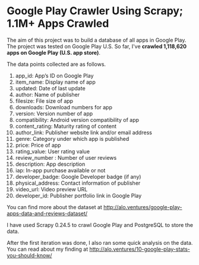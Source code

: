 # Google Play Crawler Using Scrapy; 1.1M+ Apps Crawled

The aim of this project was to build a database of all apps in Google Play. The project was tested on Google Play U.S. So far, I've **crawled 1,118,620 apps on Google Play (U.S. app store)**.

The data points collected are as follows.

1. app_id: App’s ID on Google Play 
2. item_name: Display name of app
3. updated: Date of last update
4. author: Name of publisher
5. filesize: File size of app
6. downloads: Download numbers for app
7. version: Version number of app
8. compatibility: Android version compatibility of app
9. content_rating: Maturity rating of content
10. author_link: Publisher website link and/or email address
11. genre: Category under which app is published
12. price: Price of app
13. rating_value: User rating value
14. review_number : Number of user reviews
15. description: App description
16. iap: In-app purchase available or not
17. developer_badge: Google Developer badge (if any)
18. physical_address: Contact information of publisher
19. video_url: Video preview URL
20. developer_id: Publisher portfolio link in Google Play

You can find more about the dataset at http://alo.ventures/google-play-apps-data-and-reviews-dataset/

I have used Scrapy 0.24.5 to crawl Google Play and PostgreSQL to store the data.

After the first iteration was done, I also ran some quick analysis on the data. You can read about my finding at 
http://alo.ventures/10-google-play-stats-you-should-know/


